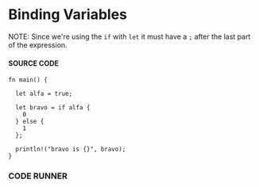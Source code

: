 # Binding Variables

NOTE: Since we're using the `if` with `let`
it must have a `;` after the last part
of the expression.

#### SOURCE CODE

```rust, noplayground, EXAMPLE1
fn main() {

  let alfa = true;

  let bravo = if alfa {
    0
  } else {
    1
  };

  println!("bravo is {}", bravo);
}
```

### CODE RUNNER

```rust, editable, CODE1

```
